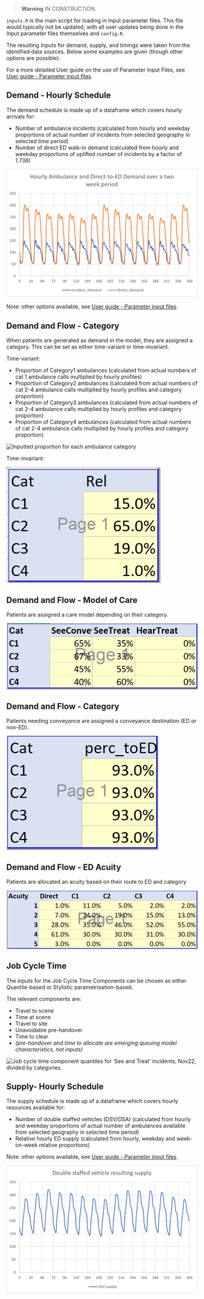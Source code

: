 > **Warning**
> IN CONSTRUCTION.

`inputs.R` is the main script for loading in Input parameter files. This file would typically not be updated, with all user updates being done in the Input parameter files themselves and `config.R`.

The resulting Inputs for demand, supply, and timings were taken from the identified data sources.
Below some examples are given (though other options are possible).

For a more detailed User guide on the use of Parameter Input Files, see [User guide - Parameter input files](userguide.md).

## Demand - Hourly Schedule
The demand schedule is made up of a dataframe which covers hourly arrivals for:

- Number of ambulance incidents (calculated from hourly and weekday proportions of actual number of incidents from selected geography in selected time period)
- Number of direct ED walk-in demand (calculated from hourly and weekday proportions of uplifted number of incidents by a factor of 1.736)

![Ambulance and Direct-to-ED Demand over the simulation](../assets/Demand.png)

Note: other options available, see [User guide - Parameter input files](userguide.md).

## Demand and Flow - Category

When patients are generated as demand in the model, they are assigned a category.
This can be set as either time-variant or time-invariant.

Time-variant:

- Proportion of Category1 ambulances (calculated from actual numbers of cat 1 ambulance calls multiplied by hourly profiles)
- Proportion of Category2 ambulances (calculated from actual numbers of cat 2-4 ambulance calls multiplied by hourly profiles and category proportion)
- Proportion of Category3 ambulances (calculated from actual numbers of cat 2-4 ambulance calls multiplied by hourly profiles and category proportion)
- Proportion of Category4 ambulances (calculated from actual numbers of cat 2-4 ambulance calls multiplied by hourly profiles and category proportion)

![Inputted proportion for each ambulance category](../assets/CatProp.png)

Time-invariant:

![Screenshot of v_demand_cat tab](../assets/file_vdemandcat.PNG)

## Demand and Flow - Model of Care

Patients are assigned a care model depending on their category.

![Screenshot of m_demand_cat2conv tab](../assets/file_cat2conv.PNG)


## Demand and Flow - Category

Patients needing conveyance are assigned a conveyance destination (ED or non-ED).

![Screenshot of v_conveydestination tab](../assets/file_vconveydestination.PNG)

## Demand and Flow - ED Acuity

Patients are allocated an acuity based on their route to ED and category

![Screenshot of v_cdirect_acuity tab](../assets/file_vdirectacuity.PNG)

## Job Cycle Time
The inputs for the Job Cycle Time Components can be chosen as either Quantile-based or Stylistic parametrisation-based.

The relevant components are:

- Travel to scene
- Time at scene
- Travel to site
- Unavoidable pre-handover
- Time to clear
- _(pre-handover and time to allocate are emerging queuing model characteristics, not inputs)_

![Job cycle time component quantiles for ‘See and Treat’ incidents, Nov22, divided by categories.](../assets/input_JCT_ST.PNG)

## Supply- Hourly Schedule
The supply schedule is made up of a dataframe which covers hourly resources available for:

- Number of double staffed vehicles (DSV/DSA) (calculated from hourly and weekday proportions of actual number of ambulances available from selected geography in selected time period)
- Relative hourly ED supply (calculated from hourly, weekday and week-on-week relative proportions)

Note: other options available, see [User guide - Parameter input files](userguide.md).

![DSV available supply across simulation](../assets/AmbSupply.png)